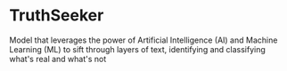 # TruthSeeker
Model that leverages the power of Artificial Intelligence (AI) and Machine Learning (ML) to sift through layers of text, identifying and classifying what's real and what's not
